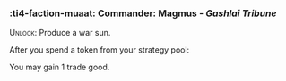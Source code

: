 ### :ti4-faction-muaat: **Commander**: Magmus - _Gashlai Tribune_

<span style="font-variant:small-caps;">Unlock</span>: Produce a war sun.

After you spend a token from your strategy pool:

You may gain 1 trade good.
